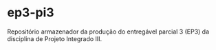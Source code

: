 # ep3-pi3
 Repositório armazenador da produção do entregável parcial 3 (EP3) da disciplina de Projeto Integrado III.
